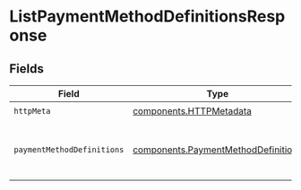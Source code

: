 # ListPaymentMethodDefinitionsResponse


## Fields

| Field                                                                                      | Type                                                                                       | Required                                                                                   | Description                                                                                |
| ------------------------------------------------------------------------------------------ | ------------------------------------------------------------------------------------------ | ------------------------------------------------------------------------------------------ | ------------------------------------------------------------------------------------------ |
| `httpMeta`                                                                                 | [components.HTTPMetadata](../../models/components/httpmetadata.md)                         | :heavy_check_mark:                                                                         | N/A                                                                                        |
| `paymentMethodDefinitions`                                                                 | [components.PaymentMethodDefinitions](../../models/components/paymentmethoddefinitions.md) | :heavy_minus_sign:                                                                         | Returns a list of payment method definitions.                                              |